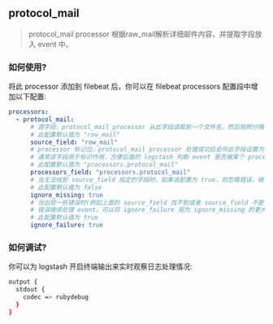 ## protocol_mail

> protocol_mail processor 根据raw_mail解析详细邮件内容，并提取字段放入 event 中。

### 如何使用?

将此 processor 添加到 filebeat 后，你可以在 filebeat processors 配置段中增加以下配置:

``` yaml
processors:
  - protocol_mail:
      # 源字段，protocol_mail processor 从此字段读取到一个文件名，然后按照分隔符提取前缀
      # 此配置默认值为 "row_mail"
      source_field: "row_mail"
      # processor 标记位，protocol_mail processor 处理成功后会将此字段设置为 true
      # 通常该字段用于标识作用，方便后面的 logstash 判断 event 是否被某个 processor 处理过
      # 此配置默认值为 "processors.protocol_mail"
      processors_field: "processors.protocol_mail"
      # 当无法找到 source_field 指定的字段时，如果该配置为 true，则忽略错误，继续处理 event
      # 此配置默认值为 false
      ignore_missing: true
      # 当出现一些错误时(例如上面的 source_field 找不到或者 source_field 不是个字符串等)忽略
      # 错误继续处理 event，可以将 ignore_failure 视为 ignore_missing 的更大范畴兼容
      # 此配置默认值为 true
      ignore_failure: true
```

### 如何调试?

你可以为 logstash 开启终端输出来实时观察日志处理情况:

``` sh
output {
  stdout {
    codec => rubydebug
  }
}
```
